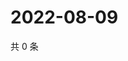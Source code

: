 # 2022-08-09

共 0 条

<!-- BEGIN WEIBO -->
<!-- 最后更新时间 Tue Aug 09 2022 02:20:42 GMT+0800 (China Standard Time) -->

<!-- END WEIBO -->
